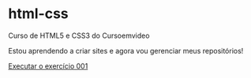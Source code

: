 # html-css
 Curso de HTML5 e CSS3 do Cursoemvideo

 Estou aprendendo a criar sites e agora vou gerenciar meus repositórios!

 <a href="https://leonardoconc.github.io/html-css/exercicios/ex001/index.html">Executar o exercício 001</a>
